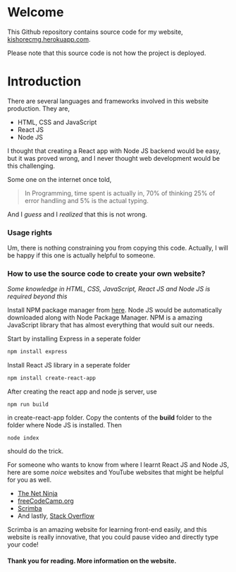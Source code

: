 # Welcome

This Github repository contains source code for my website, [kishorecmg.herokuapp.com](https://kishorecmg.herokuapp.com).

Please note that this source code is not how the project is deployed.

# Introduction

There are several languages and frameworks involved in this website production. They are,
  - HTML, CSS and JavaScript
  - React JS
  - Node JS

I thought that creating a React app with Node JS backend would be easy, but it was proved wrong, and I never thought web development would be this challenging.

Some one on the internet once told,

> In Programming, time spent is actually in,
> 70% of thinking
> 25% of error handling and
> 5% is the actual typing.

And I *guess* and I *realized* that this is not wrong.

### Usage rights

Um, there is nothing constraining you from copying this code. Actually, I will be happy if this one is actually helpful to someone.


### How to use the source code to create your own website?

*Some knowledge in HTML, CSS, JavaScript, React JS and Node JS is required beyond this*

Install NPM package manager from [here](https://www.npmjs.com). Node JS would be automatically downloaded along with Node Package Manager. NPM is a amazing JavaScript library that has almost everything that would suit our needs. 

Start by installing Express in a seperate folder

```sh
npm install express
```

Install React JS library in a seperate folder

```sh
npm install create-react-app
```
After creating the react app and node js server, use
```
npm run build
```
in create-react-app folder. Copy the contents of the **build** folder to the folder where Node JS is installed. Then 

```
node index
```

should do the trick.

For someone who wants to know from where I learnt React JS and Node JS, here are some *noice* websites and YouTube websites that might be helpful for you as well.

* [The Net Ninja](https://www.youtube.com/channel/UCW5YeuERMmlnqo4oq8vwUpg/playlists)
* [freeCodeCamp.org](https://www.youtube.com/channel/UC8butISFwT-Wl7EV0hUK0BQ/videos)
* [Scrimba](https://scrimba.com)
* And lastly, [Stack Overflow](https://stackoverflow.com)

Scrimba is an amazing website for learning front-end easily, and this website is really innovative, that you could pause video and directly type your code!

#### Thank you for reading. More information on the website.
